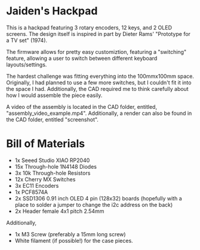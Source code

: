 # Jaiden's Hackpad

This is a hackpad featuring 3 rotary encoders, 12 keys, and 2 OLED screens. The design itself is inspired in part by Dieter Rams' "Prototype for a TV set" (1974).

The firmware allows for pretty easy customiztion, featuring a "switching" feature, allowing a user to switch between different keyboard layouts/settings.

The hardest challenge was fitting everything into the 100mmx100mm space. Originally, I had planned to use a few more switches, but I couldn't fit it into the space I had. Additionally, the CAD required me to think carefully about how I would assemble the piece easily.


A video of the assembly is located in the CAD folder, entitled, "assembly_video_example.mp4". Additionally, a render can also be found in the CAD folder, entitled "screenshot".


# Bill of Materials

- 1x Seeed Studio XIAO RP2040
- 15x Through-hole 1N4148 Diodes
- 3x 10k Through-hole Resistors
- 12x Cherry MX Switches
- 3x EC11 Encoders
- 1x PCF8574A
- 2x SSD1306 0.91 inch OLED 4 pin (128x32) boards (hopefully with a place to solder a jumper to change the i2c address on the back)
- 2x Header female 4x1 pitch 2.54mm

Additionally,

- 1x M3 Screw (preferably a 15mm long screw)
- White filament (if possible!) for the case pieces.

